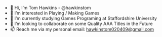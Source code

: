 - 👋 Hi, I’m Tom Hawkins - @hawkinstom
- 👀 I’m interested in Playing / Making Games
- 🌱 I’m currently studying Games Programing at Staffordshire University
- 💞️ I’m looking to collaborate on some Quality AAA Titles in the Future
- 📫 Reach me via my personal email: hawkinstom020409@gmail.com

<!---
hawkinstom/hawkinstom is a ✨ special ✨ repository because its `README.md` (this file) appears on your GitHub profile.
You can click the Preview link to take a look at your changes.
--->


